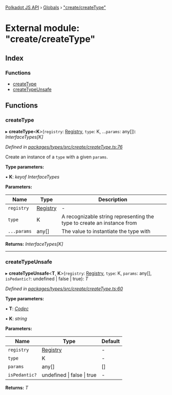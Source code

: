 [Polkadot JS API](../README.md) › [Globals](../globals.md) › ["create/createType"](_create_createtype_.md)

# External module: "create/createType"

## Index

### Functions

* [createType](_create_createtype_.md#createtype)
* [createTypeUnsafe](_create_createtype_.md#createtypeunsafe)

## Functions

###  createType

▸ **createType**<**K**>(`registry`: [Registry](../interfaces/_types_registry_.registry.md), `type`: K, ...`params`: any[]): *InterfaceTypes[K]*

*Defined in [packages/types/src/create/createType.ts:76](https://github.com/polkadot-js/api/blob/f3c2c5c084/packages/types/src/create/createType.ts#L76)*

Create an instance of a `type` with a given `params`.

**Type parameters:**

▪ **K**: *keyof InterfaceTypes*

**Parameters:**

Name | Type | Description |
------ | ------ | ------ |
`registry` | [Registry](../interfaces/_types_registry_.registry.md) | - |
`type` | K | A recognizable string representing the type to create an instance from |
`...params` | any[] | The value to instantiate the type with  |

**Returns:** *InterfaceTypes[K]*

___

###  createTypeUnsafe

▸ **createTypeUnsafe**<**T**, **K**>(`registry`: [Registry](../interfaces/_types_registry_.registry.md), `type`: K, `params`: any[], `isPedantic?`: undefined | false | true): *T*

*Defined in [packages/types/src/create/createType.ts:60](https://github.com/polkadot-js/api/blob/f3c2c5c084/packages/types/src/create/createType.ts#L60)*

**Type parameters:**

▪ **T**: *[Codec](../interfaces/_types_codec_.codec.md)*

▪ **K**: *string*

**Parameters:**

Name | Type | Default |
------ | ------ | ------ |
`registry` | [Registry](../interfaces/_types_registry_.registry.md) | - |
`type` | K | - |
`params` | any[] | [] |
`isPedantic?` | undefined &#124; false &#124; true | - |

**Returns:** *T*

